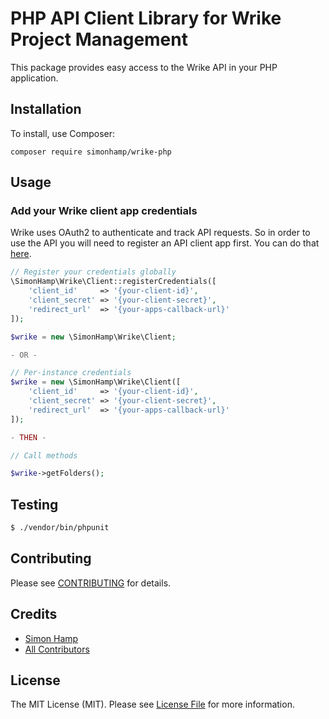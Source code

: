 # PHP API Client Library for Wrike Project Management

This package provides easy access to the Wrike API in your PHP application.

## Installation

To install, use Composer:

```
composer require simonhamp/wrike-php
```

## Usage

### Add your Wrike client app credentials

Wrike uses OAuth2 to authenticate and track API requests. So in order to use the API you will need to register an API client app first. You can do that [here](https://developers.wrike.com/getting-started/).

```php
// Register your credentials globally
\SimonHamp\Wrike\Client::registerCredentials([
    'client_id'     => '{your-client-id}',
    'client_secret' => '{your-client-secret}',
    'redirect_url'  => '{your-apps-callback-url}'
]);

$wrike = new \SimonHamp\Wrike\Client;

- OR -

// Per-instance credentials
$wrike = new \SimonHamp\Wrike\Client([
    'client_id'     => '{your-client-id}',
    'client_secret' => '{your-client-secret}',
    'redirect_url'  => '{your-apps-callback-url}'
]);

- THEN -

// Call methods

$wrike->getFolders();
```

## Testing

``` bash
$ ./vendor/bin/phpunit
```

## Contributing

Please see [CONTRIBUTING](https://github.com/simonhamp/wrike-php/blob/master/CONTRIBUTING.md) for details.


## Credits

- [Simon Hamp](https://github.com/simonhamp)
- [All Contributors](https://github.com/simonhamp/wrike-php/contributors)


## License

The MIT License (MIT). Please see [License File](https://github.com/stevenmaguire/oauth2-bitbucket/blob/master/LICENSE) for more information.
